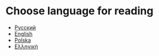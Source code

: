 # Choose language for reading

- [Русский](documentation/git/ru/README.md)
- [English](documentation/git/en/README.md)
- [Polska](documentation/git/pl/README.md)
- [Ελληνική](documentation/git/gr/README.md)